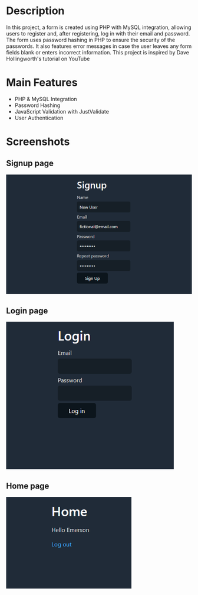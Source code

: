 # Description

In this project, a form is created using PHP with MySQL integration, allowing users to register and, after registering, log in with their email and password. 
The form uses password hashing in PHP to ensure the security of the passwords. It also features error messages in case the user leaves any form fields blank or 
enters incorrect information. This project is inspired by Dave Hollingworth's tutorial on YouTube

# Main Features
- PHP & MySQL Integration
- Password Hashing
- JavaScript Validation with JustValidate
- User Authentication

# Screenshots
## Signup page
![Screenshot](./screenshot/img1.PNG)
## Login page
![Screenshot](./screenshot/img2.PNG)
## Home page
![Screenshot](./screenshot/img3.PNG)
